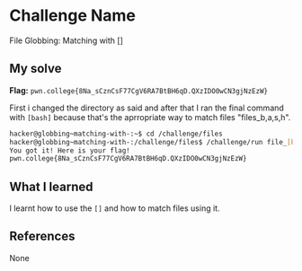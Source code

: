 # Challenge Name
File Globbing: Matching with []

## My solve
**Flag:** `pwn.college{8Na_sCznCsF77CgV6RA7BtBH6qD.QXzIDO0wCN3gjNzEzW}`

First i changed the directory as said and after that I ran the final command with `[bash]` because that's the aprropriate way to match files "files_b,a,s,h".
```bash
hacker@globbing~matching-with-:~$ cd /challenge/files
hacker@globbing~matching-with-:/challenge/files$ /challenge/run file_[bash]
You got it! Here is your flag!
pwn.college{8Na_sCznCsF77CgV6RA7BtBH6qD.QXzIDO0wCN3gjNzEzW}
```

## What I learned
I learnt how to use the `[]` and how to match files using it.

## References 
None

